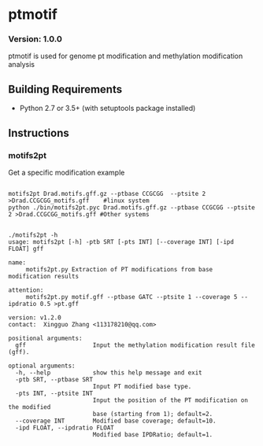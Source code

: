 ptmotif
==============
### Version: 1.0.0
ptmotif is used for genome pt modification and methylation modification analysis

Building Requirements
-----------
* Python 2.7 or 3.5+ (with setuptools package installed)

## Instructions
### motifs2pt
Get a specific modification
example
<pre><code>
motifs2pt Drad.motifs.gff.gz --ptbase CCGCGG  --ptsite 2 >Drad.CCGCGG_motifs.gff    #linux system
python ./bin/motifs2pt.pyc Drad.motifs.gff.gz --ptbase CCGCGG --ptsite 2 >Drad.CCGCGG_motifs.gff #Other systems
</code></pre>
<pre><code>
./motifs2pt -h
usage: motifs2pt [-h] -ptb SRT [-pts INT] [--coverage INT] [-ipd FLOAT] gff

name:
     motifs2pt.py Extraction of PT modifications from base modification results

attention:
     motifs2pt.py motif.gff --ptbase GATC --ptsite 1 --coverage 5 --ipdratio 0.5 >pt.gff

version: v1.2.0
contact:  Xingguo Zhang <113178210@qq.com>    

positional arguments:
  gff                   Input the methylation modification result file (gff).

optional arguments:
  -h, --help            show this help message and exit
  -ptb SRT, --ptbase SRT
                        Input PT modified base type.
  -pts INT, --ptsite INT
                        Input the position of the PT modification on the modified
                        base (starting from 1); default=2.
  --coverage INT        Modified base coverage; default=10.
  -ipd FLOAT, --ipdratio FLOAT
                        Modified base IPDRatio; default=1.
</code></pre>
